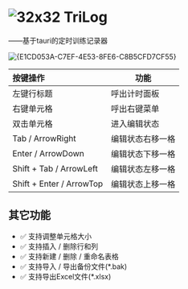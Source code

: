# ![32x32](https://github.com/user-attachments/assets/9580848e-c90e-4c8e-a6ba-f07795424620) TriLog 
——基于tauri的定时训练记录器

![{E1CD053A-C7EF-4E53-8FE6-C8B5CFD7CF55}](https://github.com/user-attachments/assets/483bf6e8-aa1e-4e19-9d66-4f243da2a8f2)

| **按键操作**             | **功能**         |
| :----------------------- | ---------------- |
| 左键行标题               | 呼出计时面板     |
| 右键单元格               | 呼出右键菜单     |
| 双击单元格               | 进入编辑状态     |
| Tab / ArrowRight         | 编辑状态右移一格 |
| Enter / ArrowDown        | 编辑状态下移一格 |
| Shift + Tab / ArrowLeft  | 编辑状态左移一格 |
| Shift + Enter / ArrowTop | 编辑状态上移一格 |

## 其它功能

- ✅ 支持调整单元格大小
- ✅ 支持插入 / 删除行和列
- ✅ 支持新建 / 删除 / 重命名表格
- ✅ 支持导入 / 导出备份文件(*.bak)
- ✅ 支持导出Excel文件(*.xlsx)
